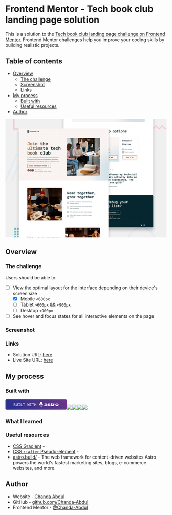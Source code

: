 # Frontend Mentor - Tech book club landing page solution

This is a solution to the [Tech book club landing page challenge on Frontend Mentor](https://www.frontendmentor.io/challenges/tech-book-club-landing-page-fZQidjHU73). Frontend Mentor challenges help you improve your coding skills by building realistic projects. 

## Table of contents

- [Overview](#overview)
  - [The challenge](#the-challenge)
  - [Screenshot](#screenshot)
  - [Links](#links)
- [My process](#my-process)
  - [Built with](#built-with)
  - [Useful resources](#useful-resources)
- [Author](#author)

![Design preview for the Tech book club landing page coding challenge](/public/assets/design/preview.jpg)

## Overview

### The challenge

Users should be able to:

- [ ] View the optimal layout for the interface depending on their device's screen size
  - [x] Mobile `<600px`
  - [ ] Tablet `>600px` && `<900px`
  - [ ] Desktop `<900px`
- [ ] See hover and focus states for all interactive elements on the page

### Screenshot

<!-- ![](./screenshot.jpg) -->

### Links

- Solution URL: [here](https://github.com/Chanda-Abdul/astro-tech-book-club-landing-page)
- Live Site URL: [here](https://aquamarine-shortbread-36e3cd.netlify.app/) 
## My process

### Built with

<img src='https://github.com/delucis/astro-badge/raw/latest/public/v2/built-with-astro/small.svg' height=32px><img src='https://img.shields.io/badge/JavaScript-323330?style=for-the-badge&logo=javascript&logoColor=F7DF1E' height=32px><img src='https://img.shields.io/badge/CSS3-1572B6?style=for-the-badge&logo=css3&logoColor=white' height=32px><img src='https://img.shields.io/badge/Sass-CC6699?style=for-the-badge&logo=sass&logoColor=white' height=32px><img src='https://img.shields.io/badge/HTML-239120?style=for-the-badge&logo=html5&logoColor=white' height=32px>



### What I learned


### Useful resources

- [CSS Gradient](https://cssgradient.io/) - 
- [CSS `::after` Pseudo-element](https://www.w3schools.com/cssref/sel_after.php) - 
- [astro.build/](https://astro.build/) - The web framework for content-driven websites
Astro powers the world's fastest marketing sites, blogs, e-commerce websites, and more.
<!-- - [Example resource 2](https://www.example.com) - This is an amazing article which helped me finally understand XYZ. I'd recommend it to anyone still learning this concept.
- [Example resource 1](https://www.example.com) - This helped me for XYZ reason. I really liked this pattern and will use it going forward.
- [Example resource 2](https://www.example.com) - This is an amazing article which helped me finally understand XYZ. I'd recommend it to anyone still learning this concept. -->


## Author

- Website - [Chanda Abdul](https://www.Chandabdul.dev)
- GitHub - [github.com/Chanda-Abdul](https://github.com/Chanda-Abdul)
- Frontend Mentor - [@Chanda-Abdul](https://www.frontendmentor.io/profile/Chanda-Abdul)



